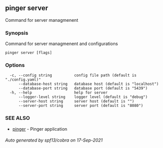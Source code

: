 ## pinger server

Command for server managmenent

### Synopsis

Command for server managmenent and configurations

```
pinger server [flags]
```

### Options

```
  -c, --config string          config file path (default is "./config.yaml)"
      --database-host string   database host (default is "localhost")
      --database-port string   database port (default is "5439")
  -h, --help                   help for server
      --logger-level string    logger level (default is "debug")
      --server-host string     server host (default is "")
      --server-port string     server port (default is "8080")
```

### SEE ALSO

* [pinger](pinger.md)	 - Pinger application

###### Auto generated by spf13/cobra on 17-Sep-2021
